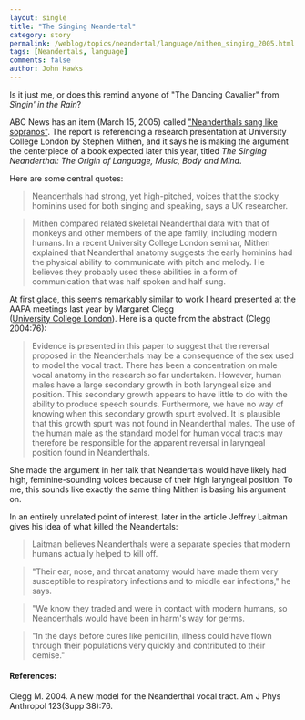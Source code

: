 ```yaml
---
layout: single 
title: "The Singing Neandertal" 
category: story
permalink: /weblog/topics/neandertal/language/mithen_singing_2005.html
tags: [Neandertals, language] 
comments: false 
author: John Hawks 
---
```



<p>
Is it just me, or does this remind anyone of "The Dancing Cavalier" from <i>Singin' in the Rain</i>?
</p>

<p>
ABC News has an item (March 15, 2005) called 
<a href="http://www.abc.net.au/science/news/stories/s1323798.htm">"Neanderthals sang like sopranos"</a>. The report is referencing a research presentation at University College London by Stephen Mithen, and it says he is making the argument the centerpiece of a book expected later this year, titled <i>The Singing Neanderthal: The Origin of Language, Music, Body and Mind</i>. 
</p>

<p>
Here are some central quotes: 
</p>

<blockquote>Neanderthals had strong, yet high-pitched, voices that the stocky hominins used for both singing and speaking, says a UK researcher.</blockquote>

<blockquote>Mithen compared related skeletal Neanderthal data with that of monkeys and other members of the ape family, including modern humans. In a recent University College London seminar, Mithen explained that Neanderthal anatomy suggests the early hominins had the physical ability to communicate with pitch and melody. He believes they probably used these abilities in a form of communication that was half spoken and half sung. </blockquote>

<p>
At first glace, this seems remarkably similar to work I heard presented at the AAPA meetings last year by Margaret Clegg <br />
(<a href="http://www.ucl.ac.uk/anthropology/bioanth/assoc_staff_clegg.htm">University College London</a>). Here is a quote from the abstract (Clegg 2004:76): 
</p>

<blockquote>Evidence is presented in this paper to suggest that the reversal proposed in the Neanderthals may be a consequence of the sex used to model the vocal tract. There has been a concentration on male vocal anatomy in the research so far undertaken. However, human males have a large secondary growth in both laryngeal size and position. This secondary growth appears to have little to do with the ability to produce speech sounds. Furthermore, we have no way of knowing when this secondary growth spurt evolved. It is plausible that this growth spurt was not found in Neanderthal males. The use of the human male as the standard model for human vocal tracts may therefore be responsible for the apparent reversal in laryngeal position found in Neanderthals. </blockquote>

<p>
She made the argument in her talk that Neandertals would have likely had high, feminine-sounding voices because of their high laryngeal position. To me, this sounds like exactly the same thing Mithen is basing his argument on. 
</p>

<p>
In an entirely unrelated point of interest, later in the article Jeffrey Laitman gives his idea of what killed the Neandertals: 
</p>

<blockquote>Laitman believes Neanderthals were a separate species that modern humans actually helped to kill off. </blockquote>

<blockquote>"Their ear, nose, and throat anatomy would have made them very susceptible to respiratory infections and to middle ear infections," he says.</blockquote>

<blockquote>"We know they traded and were in contact with modern humans, so Neanderthals would have been in harm's way for germs.</blockquote>

<blockquote>"In the days before cures like penicillin, illness could have flown through their populations very quickly and contributed to their demise."</blockquote>

<h4>References:</h4>

<p class="cite">Clegg M. 2004. A new model for the Neanderthal vocal tract. Am J Phys Anthropol 123(Supp 38):76. </p>

